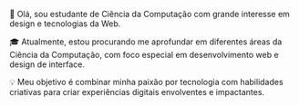 👋 Olá, sou estudante de Ciência da Computação com grande interesse em design e tecnologias da Web.

🎓 Atualmente, estou procurando me aprofundar em diferentes áreas da Ciência da Computação, com foco especial em desenvolvimento web e design de interface.

💡 Meu objetivo é combinar minha paixão por tecnologia com habilidades criativas para criar experiências digitais envolventes e impactantes.
